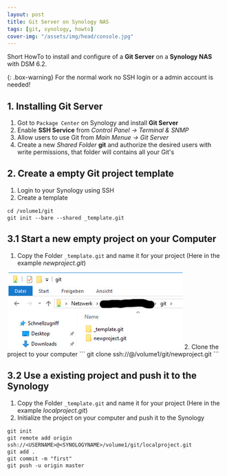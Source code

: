 ```yaml
---
layout: post
title: Git Server on Synology NAS
tags: [git, synology, howto]
cover-img: "/assets/img/head/console.jpg"
---
```


Short HowTo to install and configure of a **Git Server** on a **Synology NAS** with DSM 6.2.

{: .box-warning}
For the normal work no SSH login or a admin account is needed!

## 1. Installing Git Server
1. Got to `Package Center` on Synology and install **Git Server**
2. Enable **SSH Service** from *Control Panel -> Terminal & SNMP*
3. Allow users to use Git from *Main Menue -> Git Server*
4. Create a new *Shared Folder* **git** and authorize the desired users with write permissions, that folder will contains all your Git's 

## 2. Create a empty Git project template 
1. Login to your Synology using SSH
2. Create a template
```
cd /volume1/git
git init --bare --shared _template.git
```



## 3.1 Start a new empty project on your Computer
1. Copy the Folder `_template.git` and name it for your project (Here in the example *newproject.git*) 
<img src="/img/posts/2018-08-25/copytemplate.jpg">
2. Clone the project to your computer
```
git clone ssh://<USERNAME>@<SYNOLOGYNAME>/volume1/git/newproject.git
```

## 3.2 Use a existing project and push it to the Synology
1. Copy the Folder `_template.git` and name it for your project (Here in the example *localproject.git*)
2. Initialize the project on your computer and push it to the Synology
```
git init 
git remote add origin ssh://<USERNAME>@<SYNOLOGYNAME>/volume1/git/localproject.git
git add .
git commit -m "first"
git push -u origin master
```


